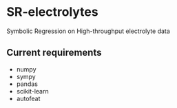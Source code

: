 # SR-electrolytes
Symbolic Regression on High-throughput electrolyte data

## Current requirements
* numpy
* sympy
* pandas
* scikit-learn
* autofeat
